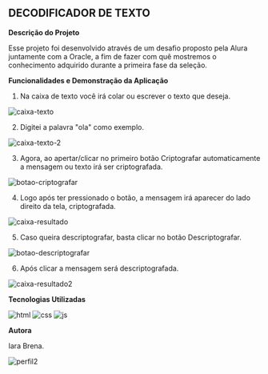 ## DECODIFICADOR DE TEXTO

**Descrição do Projeto**

Esse projeto foi desenvolvido através de um desafio proposto pela Alura juntamente com a Oracle, a fim de fazer com quê mostremos o conhecimento adquirido durante a primeira fase da seleção.

**Funcionalidades e Demonstração da Aplicação**

1. Na caixa de texto você irá colar ou escrever o texto que deseja.

![caixa-texto](https://github.com/user-attachments/assets/8c4d13d2-7947-476c-ae37-d2bc0bc418ff)


2. Digitei a palavra "ola" como exemplo.

![caixa-texto-2](https://github.com/user-attachments/assets/9306ccec-b8e4-4133-bc73-ec85f2398789)


3. Agora, ao apertar/clicar no primeiro botão Criptografar automaticamente a mensagem ou texto irá ser criptografada.

![botao-criptografar](https://github.com/user-attachments/assets/9e0ff8e6-0e3d-4584-bce6-b0c3b7bb6b92)


4. Logo após ter pressionado o botão, a mensagem irá aparecer do lado direito da tela, criptografada.

![caixa-resultado](https://github.com/user-attachments/assets/ddcceb77-3b76-40e6-974b-bda0e6cc0a49)


5. Caso queira descriptografar, basta clicar no botão Descriptografar.

![botao-descriptografar](https://github.com/user-attachments/assets/19ae00aa-7716-4876-9813-f3a86ef0c0af)


6. Após clicar a mensagem será descriptografada.

![caixa-resultado2](https://github.com/user-attachments/assets/6f2fdb4d-3f13-492d-8bee-1389ab0b4cbd)


**Tecnologias Utilizadas**

![html](https://github.com/user-attachments/assets/7478d251-1ca4-421e-b0e2-5f8ca9a11ef6) ![css](https://github.com/user-attachments/assets/3abbf5dd-5573-4fdd-8559-2a6992ea7ed0) ![js](https://github.com/user-attachments/assets/7fdc8e30-55a6-4a0c-b4df-73b8171aa102)





**Autora**

Iara Brena.

![perfil2](https://github.com/user-attachments/assets/a5ec01e6-b307-468c-b757-1f8768367d14)
